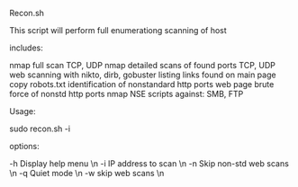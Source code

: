Recon.sh 

This script will perform full enumerationg scanning of host

includes:

nmap full scan TCP, UDP
nmap detailed scans of found ports TCP, UDP
web scanning with nikto, dirb, gobuster
listing links found on main page
copy robots.txt
identification of nonstandard http ports 
web page brute force of nonstd http ports
nmap NSE scripts against: SMB, FTP 

Usage:

sudo recon.sh -i <IP Address> <options>

options:

-h Display help menu \n
-i <IP address> IP address to scan \n
-n Skip non-std web scans \n
-q Quiet mode \n
-w skip web scans \n
  
 
